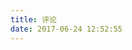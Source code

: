 ```yaml
---
title: 评论
date: 2017-06-24 12:52:55
---
```

<div id="gitments"></div>
<script src="<%- config.root %>js/gitment.browser.js"></script>
<script>
    var gitment = new Gitment({
      id: "Gitment",//window.location.pathname,
      owner: '<%= owner%>',
      repo: '<%= repo%>',
      oauth: {
        client_id: '<%= client_id%>',
        client_secret: '<%= client_secret%>',
      },
    })
    gitment.render('gitments')
</script>